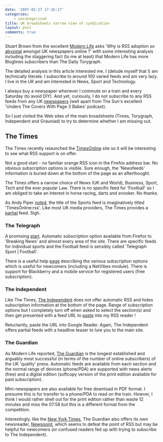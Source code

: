 ```yaml
---
date: '2007-02-27 17:16:17'
categories:
    - uncategorised
title: UK broadsheets narrow view of syndication
layout: post
comments: true
---
```

Stuart Brown from the excellent [Modern
Life](http://www.modernlifeisrubbish.co.uk/) asks 'Why is RSS adoption
so
[abysmal](http://www.modernlifeisrubbish.co.uk/article/why-is-rss-adoption-so-abysmal-amongst-uk-newspapers-online)
amongst UK newspapers online ?' with some interesting analysis including
the staggering fact (to me at least) that Modern Life has more Bloglines
subscribers than The Daily Torygraph.

The detailed analysis in this article interested me. I (delude myself
that I) am technically literate. I subscribe to around 100 varied feeds
and am very lazy. I live in the UK and am interested in News, Sport and
Technology.

I always buy a newspaper whenever I commute on a train and every
Saturday (to avoid DIY). And yet, curiously, I do not subscribe to any
RSS feeds from any UK
[newspapers](http://www.nbrightside.com/blog/2006/06/14/the-imminent-death-of-newspapers/)
(well apart from The Sun's excellent 'Unders The Covers With Page 3
Babes' podcast).

So I just visited the Web sites of the main broadsheets (Times,
Torygraph, Independent and Grauniad) to try to determine whether I am
missing out.

## The Times

The Times recently relaunched the
[TimesOnline](http://www.timesonline.co.uk/tol/global/) site so it will
be interesting to see what RSS support is on offer.

Not a good start - no familiar orange RSS icon in the Firefox address
bar. No obvious subscription options is visible. Sure enough, the
'Newsfeeds' information is buried down at the bottom of the page as an
afterthought.

The Times offers a narrow choice of News (UK and World), Business,
Sport, Tech and the ever popular Law. There is no specific feed for
'Football' so I am obliged to take an interest in horse racing, darts
and snooker. No thanks.

As Andy Piper
[noted](http://andypiper.wordpress.com/2007/02/16/the-times-goes-rss/),
the title of the Sports feed is imaginatively titled 'TimesOnline:rss'.
Like most UK media providers, The Times provides a
[partial](http://www.nbrightside.com/blog/2006/05/26/partial-versus-full-fe/)
feed. Sigh.

### The Telegraph

A promising [start](http://www.telegraph.co.uk/). Automatic subscription
option available from Firefox to 'Breaking News' and almost every area
of the site. There are specific feeds for individual sports and the
Football feed is sensibly called 'Telegraph Sport | Football'.

There is a useful help
[page](http://www.telegraph.co.uk/portal/main.jhtml?xml=/portal/rss/exclusions/rssinfo.xml)
describing the various subscription options which is useful for
newcomers (including a NetVibes module). There is support for Blackberry
and a mobile service for registered users (free subscription).

### The Independent

Like The Times, [The Independent](http://www.independent.co.uk/) does
not offer automatic RSS and hides subscription information at the bottom
of the page. Range of subscription options but I completely turn off
when asked to select the section(s) and then get presented with a feed
URL to [paste](http://www.flickr.com/photos/70276096@N00/404469891/)
into my RSS reader !

Reluctantly, paste the URL into Google Reader. Again, The Independent
offers partial feeds with a headline teaser to lure you to the main
site.

### The Guardian

As Modern Life reported, [The Guardian](http://www.guardian.co.uk/) is
the longest established and arguably most successful (in terms of the
number of online subscribers) of the UK 'quality' press. Automatic feeds
are available from each section and the normal range of devices
(phone/PDA) are supported with news alerts (free) and a digital edition
(softcopy version of the print edition available for paid subscription).

Mini-newspapers are also available for free download in PDF format. I
presume this is for transfer to a phone/PDA to read on the train.
Howver, I think I would rather shell out for the print edition rather
than waste 12 minutes and miss the 07:58 but this is a different format
from the competition.

Interestingly, like the [New York
Times](http://scobleizer.com/2007/02/22/why-do-a-reader-only-for-one-publication-adobe-vs-microsoft-for-developers/),
The Guardian also offers its own newsreader,
[Newspoint](http://www.guardian.co.uk/newspoint/), which seems to defeat
the point of RSS but may be helpful for newcomers (or confused readers
fed up with trying to subscribe to The Independent).
